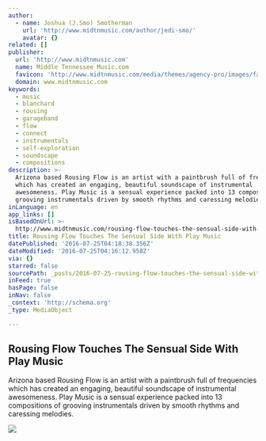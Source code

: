 ```yaml
---
author:
  - name: Joshua (J.Smo) Smotherman
    url: 'http://www.midtnmusic.com/author/jedi-smo/'
    avatar: {}
related: []
publisher:
  url: 'http://www.midtnmusic.com'
  name: Middle Tennessee Music.com
  favicon: 'http://www.midtnmusic.com/media/themes/agency-pro/images/favicon.ico'
  domain: www.midtnmusic.com
keywords:
  - music
  - blanchard
  - rousing
  - garageband
  - flow
  - connect
  - instrumentals
  - self-exploration
  - soundscape
  - compositions
description: >-
  Arizona based Rousing Flow is an artist with a paintbrush full of frequencies
  which has created an engaging, beautiful soundscape of instrumental
  awesomeness. Play Music is a sensual experience packed into 13 compositions of
  grooving instrumentals driven by smooth rhythms and caressing melodies.
inLanguage: en
app_links: []
isBasedOnUrl: >-
  http://www.midtnmusic.com/rousing-flow-touches-the-sensual-side-with-play-music/
title: Rousing Flow Touches The Sensual Side With Play Music
datePublished: '2016-07-25T04:18:38.356Z'
dateModified: '2016-07-25T04:16:12.958Z'
via: {}
starred: false
sourcePath: _posts/2016-07-25-rousing-flow-touches-the-sensual-side-with-play-music.md
inFeed: true
hasPage: false
inNav: false
_context: 'http://schema.org'
_type: MediaObject

---
```

<article style=""><h1>Rousing Flow Touches The Sensual Side With Play Music</h1><p>Arizona based Rousing Flow is an artist with a paintbrush full of frequencies which has created an engaging, beautiful soundscape of instrumental awesomeness. Play Music is a sensual experience packed into 13 compositions of grooving instrumentals driven by smooth rhythms and caressing melodies.</p><img src="http://i0.wp.com/www.midtnmusic.com/media/uploads/2016/07/Rousing-Flow-Play-Music.jpg?fit=1200%2C1200" /></article>